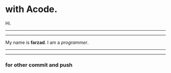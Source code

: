 # with Acode.

Hi.
***
***
My name is **farzad**.
I am a *programmer*.
***
***
### for other commit and push